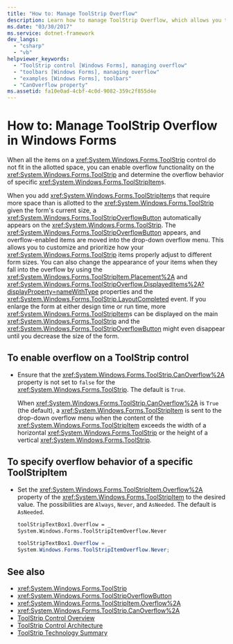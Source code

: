```yaml
---
title: "How to: Manage ToolStrip Overflow"
description: Learn how to manage ToolStrip Overflow, which allows you to place controls in an overflow area when there is no longer space for all of your controls.  
ms.date: "03/30/2017"
ms.service: dotnet-framework
dev_langs:
  - "csharp"
  - "vb"
helpviewer_keywords:
  - "ToolStrip control [Windows Forms], managing overflow"
  - "toolbars [Windows Forms], managing overflow"
  - "examples [Windows Forms], toolbars"
  - "CanOverflow property"
ms.assetid: fa10e0ad-4cbf-4c0d-9082-359c2f855d4e
---
```


# How to: Manage ToolStrip Overflow in Windows Forms

When all the items on a <xref:System.Windows.Forms.ToolStrip> control do not fit in the allotted space, you can enable overflow functionality on the <xref:System.Windows.Forms.ToolStrip> and determine the overflow behavior of specific <xref:System.Windows.Forms.ToolStripItem>s.

When you add <xref:System.Windows.Forms.ToolStripItem>s that require more space than is allotted to the <xref:System.Windows.Forms.ToolStrip> given the form's current size, a <xref:System.Windows.Forms.ToolStripOverflowButton> automatically appears on the <xref:System.Windows.Forms.ToolStrip>. The <xref:System.Windows.Forms.ToolStripOverflowButton> appears, and overflow-enabled items are moved into the drop-down overflow menu. This allows you to customize and prioritize how your <xref:System.Windows.Forms.ToolStrip> items properly adjust to different form sizes. You can also change the appearance of your items when they fall into the overflow by using the <xref:System.Windows.Forms.ToolStripItem.Placement%2A> and <xref:System.Windows.Forms.ToolStripOverflow.DisplayedItems%2A?displayProperty=nameWithType> properties and the <xref:System.Windows.Forms.ToolStrip.LayoutCompleted> event. If you enlarge the form at either design time or run time, more <xref:System.Windows.Forms.ToolStripItem>s can be displayed on the main <xref:System.Windows.Forms.ToolStrip> and the <xref:System.Windows.Forms.ToolStripOverflowButton> might even disappear until you decrease the size of the form.

## To enable overflow on a ToolStrip control

- Ensure that the <xref:System.Windows.Forms.ToolStrip.CanOverflow%2A> property is not set to `false` for the <xref:System.Windows.Forms.ToolStrip>. The default is `True`.

     When <xref:System.Windows.Forms.ToolStrip.CanOverflow%2A> is `True` (the default), a <xref:System.Windows.Forms.ToolStripItem> is sent to the drop-down overflow menu when the content of the <xref:System.Windows.Forms.ToolStripItem> exceeds the width of a horizontal <xref:System.Windows.Forms.ToolStrip> or the height of a vertical <xref:System.Windows.Forms.ToolStrip>.

## To specify overflow behavior of a specific ToolStripItem

- Set the <xref:System.Windows.Forms.ToolStripItem.Overflow%2A> property of the <xref:System.Windows.Forms.ToolStripItem> to the desired value. The possibilities are `Always`, `Never`, and `AsNeeded`. The default is `AsNeeded`.

    ```vb
    toolStripTextBox1.Overflow = _
    System.Windows.Forms.ToolStripItemOverflow.Never
    ```

    ```csharp
    toolStripTextBox1.Overflow = _
    System.Windows.Forms.ToolStripItemOverflow.Never;
    ```

## See also

- <xref:System.Windows.Forms.ToolStrip>
- <xref:System.Windows.Forms.ToolStripOverflowButton>
- <xref:System.Windows.Forms.ToolStripItem.Overflow%2A>
- <xref:System.Windows.Forms.ToolStrip.CanOverflow%2A>
- [ToolStrip Control Overview](toolstrip-control-overview-windows-forms.md)
- [ToolStrip Control Architecture](toolstrip-control-architecture.md)
- [ToolStrip Technology Summary](toolstrip-technology-summary.md)
